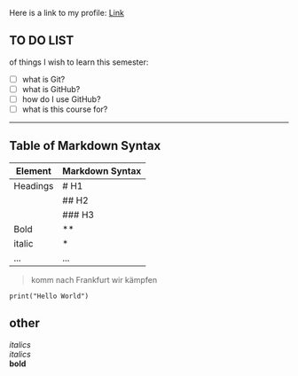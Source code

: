 Here is a link to my profile: [Link](https://github.com/noahmll)
## TO DO LIST
of things I wish to learn this semester:
  - [ ] what is Git?
  - [ ] what is GitHub?
  - [ ] how do I use GitHub?
  - [ ] what is this course for?
----------
## Table of Markdown Syntax
| Element | Markdown Syntax |
| ----------- | ----------- |
| Headings | # H1 |
|  | ## H2 |
|  | ### H3 |
| Bold | ** |
| italic | * |
| ... | ... |

> komm nach Frankfurt wir kämpfen

`print("Hello World")`

## other
*italics*  
_italics_  
__bold__  
